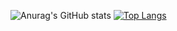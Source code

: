 ![Anurag's GitHub stats](https://github-readme-stats.vercel.app/api?username=R4P0N1KT&show_icons=true&theme=radical)
[![Top Langs](https://github-readme-stats.vercel.app/api/top-langs/?username=anuraghazra)](https://github.com/anuraghazra/github-readme-stats)
